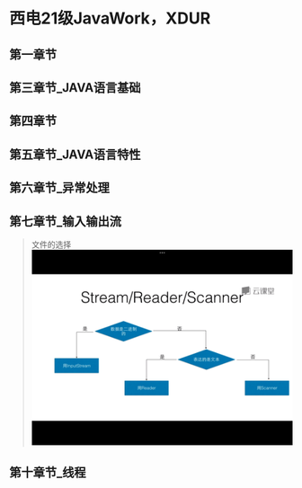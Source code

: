 # 西电21级JavaWork，XDUR
## 第一章节
## 第三章节_JAVA语言基础
## 第四章节
## 第五章节_JAVA语言特性
## 第六章节_异常处理
## 第七章节_输入输出流
> 文件的选择   
![图片](https://github.com/strong22223/JavaWork/blob/dev/src/Seven_InputOutput/7F875A6F3F2B5C12B2CEAF695FAFBB4B.png)
## 第十章节_线程
